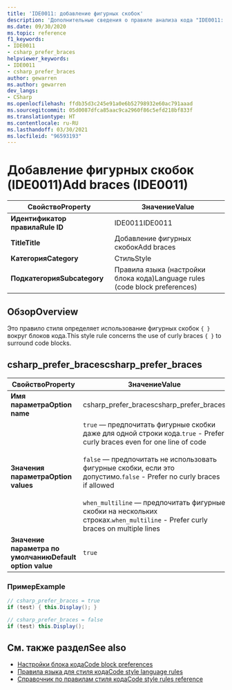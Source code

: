 ```yaml
---
title: 'IDE0011: добавление фигурных скобок'
description: 'Дополнительные сведения о правиле анализа кода "IDE0011: добавление фигурных скобок"'
ms.date: 09/30/2020
ms.topic: reference
f1_keywords:
- IDE0011
- csharp_prefer_braces
helpviewer_keywords:
- IDE0011
- csharp_prefer_braces
author: gewarren
ms.author: gewarren
dev_langs:
- CSharp
ms.openlocfilehash: ffdb35d3c245e91a0e6b52798932e60ac791aaad
ms.sourcegitcommit: 05d0087dfca85aac9ca2960f86c5efd218bf833f
ms.translationtype: HT
ms.contentlocale: ru-RU
ms.lasthandoff: 03/30/2021
ms.locfileid: "96593193"
---
```

# <a name="add-braces-ide0011"></a><span data-ttu-id="01dd7-103">Добавление фигурных скобок (IDE0011)</span><span class="sxs-lookup"><span data-stu-id="01dd7-103">Add braces (IDE0011)</span></span>

|<span data-ttu-id="01dd7-104">Свойство</span><span class="sxs-lookup"><span data-stu-id="01dd7-104">Property</span></span>|<span data-ttu-id="01dd7-105">Значение</span><span class="sxs-lookup"><span data-stu-id="01dd7-105">Value</span></span>|
|-|-|
| <span data-ttu-id="01dd7-106">**Идентификатор правила**</span><span class="sxs-lookup"><span data-stu-id="01dd7-106">**Rule ID**</span></span> | <span data-ttu-id="01dd7-107">IDE0011</span><span class="sxs-lookup"><span data-stu-id="01dd7-107">IDE0011</span></span> |
| <span data-ttu-id="01dd7-108">**Title**</span><span class="sxs-lookup"><span data-stu-id="01dd7-108">**Title**</span></span> | <span data-ttu-id="01dd7-109">Добавление фигурных скобок</span><span class="sxs-lookup"><span data-stu-id="01dd7-109">Add braces</span></span> |
| <span data-ttu-id="01dd7-110">**Категория**</span><span class="sxs-lookup"><span data-stu-id="01dd7-110">**Category**</span></span> | <span data-ttu-id="01dd7-111">Стиль</span><span class="sxs-lookup"><span data-stu-id="01dd7-111">Style</span></span> |
| <span data-ttu-id="01dd7-112">**Подкатегория**</span><span class="sxs-lookup"><span data-stu-id="01dd7-112">**Subcategory**</span></span> | <span data-ttu-id="01dd7-113">Правила языка (настройки блока кода)</span><span class="sxs-lookup"><span data-stu-id="01dd7-113">Language rules (code block preferences)</span></span> |

## <a name="overview"></a><span data-ttu-id="01dd7-114">Обзор</span><span class="sxs-lookup"><span data-stu-id="01dd7-114">Overview</span></span>

<span data-ttu-id="01dd7-115">Это правило стиля определяет использование фигурных скобок `{ }` вокруг блоков кода.</span><span class="sxs-lookup"><span data-stu-id="01dd7-115">This style rule concerns the use of curly braces `{ }` to surround code blocks.</span></span>

## <a name="csharp_prefer_braces"></a><span data-ttu-id="01dd7-116">csharp_prefer_braces</span><span class="sxs-lookup"><span data-stu-id="01dd7-116">csharp_prefer_braces</span></span>

|<span data-ttu-id="01dd7-117">Свойство</span><span class="sxs-lookup"><span data-stu-id="01dd7-117">Property</span></span>|<span data-ttu-id="01dd7-118">Значение</span><span class="sxs-lookup"><span data-stu-id="01dd7-118">Value</span></span>|
|-|-|
| <span data-ttu-id="01dd7-119">**Имя параметра**</span><span class="sxs-lookup"><span data-stu-id="01dd7-119">**Option name**</span></span> | <span data-ttu-id="01dd7-120">csharp_prefer_braces</span><span class="sxs-lookup"><span data-stu-id="01dd7-120">csharp_prefer_braces</span></span>
| <span data-ttu-id="01dd7-121">**Значения параметра**</span><span class="sxs-lookup"><span data-stu-id="01dd7-121">**Option values**</span></span> | <span data-ttu-id="01dd7-122">`true` — предпочитать фигурные скобки даже для одной строки кода.</span><span class="sxs-lookup"><span data-stu-id="01dd7-122">`true` - Prefer curly braces even for one line of code</span></span><br /><br /><span data-ttu-id="01dd7-123">`false` — предпочитать не использовать фигурные скобки, если это допустимо.</span><span class="sxs-lookup"><span data-stu-id="01dd7-123">`false` - Prefer no curly braces if allowed</span></span><br /><br /><span data-ttu-id="01dd7-124">`when_multiline` — предпочитать фигурные скобки на нескольких строках.</span><span class="sxs-lookup"><span data-stu-id="01dd7-124">`when_multiline` - Prefer curly braces on multiple lines</span></span> |
| <span data-ttu-id="01dd7-125">**Значение параметра по умолчанию**</span><span class="sxs-lookup"><span data-stu-id="01dd7-125">**Default option value**</span></span> | `true` |

### <a name="example"></a><span data-ttu-id="01dd7-126">Пример</span><span class="sxs-lookup"><span data-stu-id="01dd7-126">Example</span></span>

```csharp
// csharp_prefer_braces = true
if (test) { this.Display(); }

// csharp_prefer_braces = false
if (test) this.Display();
```

## <a name="see-also"></a><span data-ttu-id="01dd7-127">См. также раздел</span><span class="sxs-lookup"><span data-stu-id="01dd7-127">See also</span></span>

- [<span data-ttu-id="01dd7-128">Настройки блока кода</span><span class="sxs-lookup"><span data-stu-id="01dd7-128">Code block preferences</span></span>](code-block-preferences.md)
- [<span data-ttu-id="01dd7-129">Правила языка для стиля кода</span><span class="sxs-lookup"><span data-stu-id="01dd7-129">Code style language rules</span></span>](language-rules.md)
- [<span data-ttu-id="01dd7-130">Справочник по правилам стиля кода</span><span class="sxs-lookup"><span data-stu-id="01dd7-130">Code style rules reference</span></span>](index.md)

